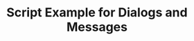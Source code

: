 ---
layout: article
title: Script Example for Dialogs and Messages
description: 
  - With this script example you can create and use different dialogs and messages.
lang: cn
weight: 50
isDraft: false
ref: Script_Dialogs_and_Messages
category:
  - Script
  - Scripting
image: Script_Dialogs_and_Messages_EN.png
download: Script_Dialogs_and_Messages_EN.pbmx
overview_description:
overview_benefits:
overview_data_sources:
---